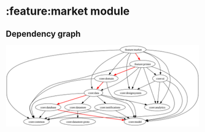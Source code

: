 # :feature:market module
## Dependency graph
![Dependency graph](../../docs/images/graphs/dep_graph_feature_market.svg)
